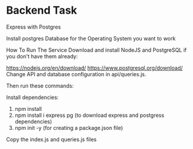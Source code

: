 # Backend Task
Express with Postgres

Install postgres Database for the Operating System you want to work

How To Run The Service
Download and install NodeJS and PostgreSQL if you don't have them already:

https://nodejs.org/en/download/
https://www.postgresql.org/download/
Change API and database configuration in api/queries.js. 

Then run these commands:

Install dependencies: 
  1) npm install
  2) npm install i express pg (to download express and postgress dependencies)
  3) npm init -y (for creating a package.json file)

Copy the index.js and queries.js files

